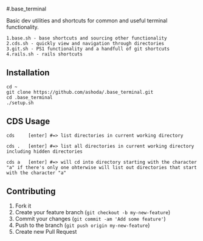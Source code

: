 #.base_terminal

Basic dev utilities and shortcuts for common and useful terminal functionality.

	1.base.sh - base shortcuts and sourcing other functionality
	2.cds.sh - quickly view and navigation through directories
	3.git.sh - PS1 functionality and a handfull of git shortcuts 
	4.rails.sh - rails shortcuts 

## Installation

    cd ~
    git clone https://github.com/ashoda/.base_terminal.git
    cd .base_terminal
    ./setup.sh
    

## CDS Usage

	cds 	[enter] #=> list directories in current working directory
	
	cds . 	[enter] #=> list all directories in current working directory including hidden directories

	cds a 	[enter] #=> will cd into directory starting with the character "a" if there's only one ohterwise will list out directories that start with the character "a"  


## Contributing

1. Fork it
2. Create your feature branch (`git checkout -b my-new-feature`)
3. Commit your changes (`git commit -am 'Add some feature'`)
4. Push to the branch (`git push origin my-new-feature`)
5. Create new Pull Request
